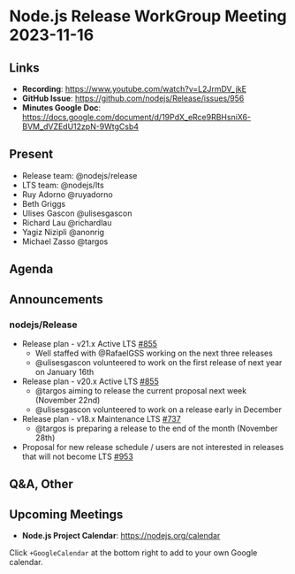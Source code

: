 # Node.js  Release WorkGroup Meeting 2023-11-16

## Links

* **Recording**: https://www.youtube.com/watch?v=L2JrmDV_jkE
* **GitHub Issue**: https://github.com/nodejs/Release/issues/956
* **Minutes Google Doc**: https://docs.google.com/document/d/19PdX_eRce9RBHsniX6-BVM_dVZEdU12zpN-9WtgCsb4

## Present

* Release team: @nodejs/release
* LTS team: @nodejs/lts
* Ruy Adorno @ruyadorno
* Beth Griggs
* Ulises Gascon @ulisesgascon
* Richard Lau @richardlau
* Yagiz Nizipli @anonrig
* Michael Zasso @targos

## Agenda

## Announcements

### nodejs/Release

* Release plan - v21.x Active LTS [#855](https://github.com/nodejs/Release/issues/932)
  * Well staffed with @RafaelGSS working on the next three releases
  * @ulisesgascon volunteered to work on the first release of next year on January 16th
* Release plan - v20.x Active LTS [#855](https://github.com/nodejs/Release/issues/855)
  * @targos aiming to release the current proposal next week (November 22nd)
  * @ulisesgascon volunteered to work on a release early in December
* Release plan - v18.x Maintenance LTS [#737](https://github.com/nodejs/Release/issues/737)
  * @targos is preparing a release to the end of the month (November 28th)
* Proposal for new release schedule / users are not interested in releases that will not become LTS  [#953](https://github.com/nodejs/Release/issues/953)

## Q&A, Other

## Upcoming Meetings

* **Node.js Project Calendar**: <https://nodejs.org/calendar>

Click `+GoogleCalendar` at the bottom right to add to your own Google calendar.

